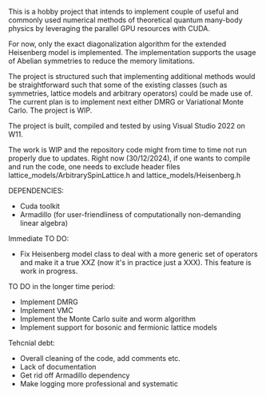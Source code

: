 This is a hobby project that intends to implement couple of useful and commonly used numerical methods of theoretical quantum many-body physics by leveraging the parallel GPU resources with CUDA.

For now, only the exact diagonalization algorithm for the extended Heisenberg model is implemented. The implementation supports the usage of Abelian symmetries to reduce the memory limitations.

The project is structured such that implementing additional methods would be straightforward such that some of the existing classes (such as symmetries, lattice models and arbitrary operators) could be made use of. The current plan is to implement next either DMRG or Variational Monte Carlo. The project is WIP.

The project is built, compiled and tested by using Visual Studio 2022 on W11.

The work is WIP and the repository code might from time to time not run properly due to updates. Right now (30/12/2024), if one wants to compile and run the code, one needs to exclude header files lattice_models/ArbitrarySpinLattice.h and lattice_models/Heisenberg.h

DEPENDENCIES:
- Cuda toolkit
- Armadillo (for user-friendliness of computationally non-demanding linear algebra)

Immediate TO DO:
- Fix Heisenberg model class to deal with a more generic set of operators and make it a true XXZ (now it's in practice just a XXX). This feature is work in progress.

  
TO DO in the longer time period:
 - Implement DMRG
 - Implement VMC
 - Implement the Monte Carlo suite and worm algorithm
 - Implement support for bosonic and fermionic lattice models

Tehcnial debt:
- Overall cleaning of the code, add comments etc.
- Lack of documentation
- Get rid off Armadillo dependency
- Make logging more professional and systematic
